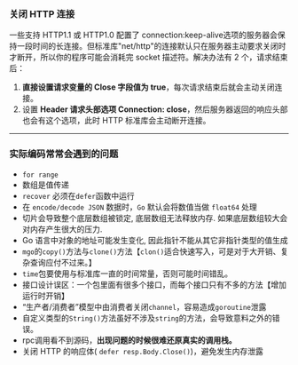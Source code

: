 ### 关闭 HTTP 连接
一些支持 HTTP1.1 或 HTTP1.0 配置了 connection:keep-alive选项的服务器会保持一段时间的长连接。但标准库"net/http"的连接默认只在服务器主动要求关闭时才断开，所以你的程序可能会消耗完 socket 描述符。解决办法有 2 个，请求结束后：
1. **直接设置请求变量的 Close 字段值为 true**，每次请求结束后就会主动关闭连接。
2. 设置 **Header 请求头部选项 Connection: close**，然后服务器返回的响应头部也会有这个选项，此时 HTTP 标准库会主动断开连接。

---------------------

### 实际编码常常会遇到的问题

- `for range`
- 数组是值传递
- `recover` 必须在`defer`函数中运行
- 在 `encode/decode JSON` 数据时，`Go` 默认会将数值当做 `float64` 处理
- 切片会导致整个底层数组被锁定, 底层数组无法释放内存. 如果底层数组较大会对内存产生很大的压力.
- Go 语言中对象的地址可能发生变化, 因此指针不能从其它非指针类型的值生成
- `mgo`的`copy()`方法与`clone()`方法【`clon()`适合快速写入，可是对于大开销、复杂查询应付不过来。】
- `time`包要使用与标准库一直的时间常量，否则可能时间错乱。
- 接口设计误区：一个包里面有很多个接口，而每个接口只有不多的方法【增加运行时开销】
- “生产者/消费者”模型中由消费者关闭`channel`，容易造成`goroutine`泄露
- 自定义类型的`String()`方法虽好不涉及`string`的方法，会导致意料之外的错误。
- rpc调用看不到源码，**出现问题的时候很难还原真实的调用栈。**
- 关闭 HTTP 的响应体( `defer resp.Body.Close()`)，避免发生内存泄露
